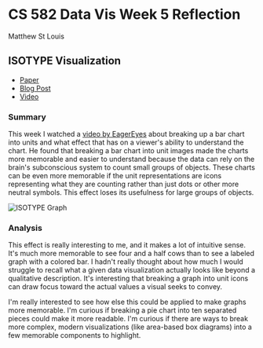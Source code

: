 # CS 582 Data Vis Week 5 Reflection
Matthew St Louis

## ISOTYPE Visualization
- [Paper](https://kosara.net/papers/2015/Haroz-CHI-2015.pdf)
- [Blog Post](https://eagereyes.org/papers/isotype-visualization)
- [Video](https://eagereyes.org/blog/2019/eagereyestv-episode-2-unit-charts-dot-plots-and-isotype-and-what-makes-them-special#more-12392)

### Summary
This week I watched a [video by EagerEyes](https://eagereyes.org/blog/2019/eagereyestv-episode-2-unit-charts-dot-plots-and-isotype-and-what-makes-them-special#more-12392) about breaking up a bar chart into units and what effect that has on a viewer's ability to understand the chart. He found that breaking a bar chart into unit images made the charts more memorable and easier to understand because the data can rely on the brain's subconscious system to count small groups of objects. These charts can be even more memorable if the unit representations are icons representing what they are counting rather than just dots or other more neutral symbols. This effect loses its usefulness for large groups of objects.

![ISOTYPE Graph](https://eagereyes.org/wp-content/uploads/2015/04/ISOTYPE-population-livestock.jpg)

### Analysis
This effect is really interesting to me, and it makes a lot of intuitive sense. It's much more memorable to see four and a half cows than to see a labeled graph with a colored bar. I hadn't really thought about how much I would struggle to recall what a given data visualization actually looks like beyond a qualitative description. It's interesting that breaking a graph into unit icons can draw focus toward the actual values a visual seeks to convey.

I'm really interested to see how else this could be applied to make graphs more memorable. I'm curious if breaking a pie chart into ten separated pieces could make it more readable. I'm curious if there are ways to break more complex, modern visualizations (like area-based box diagrams) into a few memorable components to highlight.